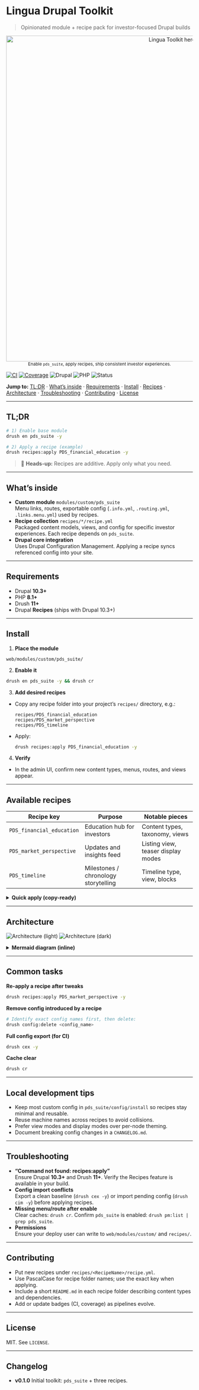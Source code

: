 # Lingua Drupal Toolkit
> Opinionated module + recipe pack for investor-focused Drupal builds

<p align="center">
  <img src="docs/hero.png" width="880" alt="Lingua Toolkit hero">
  <br><sub>Enable <code>pds_suite</code>, apply recipes, ship consistent investor experiences.</sub>
</p>

[![CI](https://github.com/ORG/REPO/actions/workflows/ci.yml/badge.svg)](https://github.com/ORG/REPO/actions/workflows/ci.yml)
[![Coverage](https://img.shields.io/codecov/c/github/ORG/REPO)](https://app.codecov.io/gh/ORG/REPO)
![Drupal](https://img.shields.io/badge/Drupal-10.3%2B-0678BE)
![PHP](https://img.shields.io/badge/PHP-8.1%2B-777BB4)
![Status](https://img.shields.io/badge/status-active-brightgreen)

**Jump to:** [TL;DR](#tldr) · [What’s inside](#whats-inside) · [Requirements](#requirements) · [Install](#install) · [Recipes](#available-recipes) · [Architecture](#architecture) · [Troubleshooting](#troubleshooting) · [Contributing](#contributing) · [License](#license)

---

## TL;DR
~~~bash
# 1) Enable base module
drush en pds_suite -y

# 2) Apply a recipe (example)
drush recipes:apply PDS_financial_education -y
~~~

> 🚧 **Heads-up:** Recipes are additive. Apply only what you need.

---

## What’s inside
- **Custom module** `modules/custom/pds_suite`  
  Menu links, routes, exportable config (`.info.yml`, `.routing.yml`, `.links.menu.yml`) used by recipes.
- **Recipe collection** `recipes/*/recipe.yml`  
  Packaged content models, views, and config for specific investor experiences. Each recipe depends on `pds_suite`.
- **Drupal core integration**  
  Uses Drupal Configuration Management. Applying a recipe syncs referenced config into your site.

---

## Requirements
- Drupal **10.3+**
- PHP **8.1+**
- Drush **11+**
- Drupal **Recipes** (ships with Drupal 10.3+)

---

## Install
1) **Place the module**
~~~
web/modules/custom/pds_suite/
~~~

2) **Enable it**
~~~bash
drush en pds_suite -y && drush cr
~~~

3) **Add desired recipes**
- Copy any recipe folder into your project’s `recipes/` directory, e.g.:
  ~~~
  recipes/PDS_financial_education
  recipes/PDS_market_perspective
  recipes/PDS_timeline
  ~~~
- Apply:
  ~~~bash
  drush recipes:apply PDS_financial_education -y
  ~~~

4) **Verify**
- In the admin UI, confirm new content types, menus, routes, and views appear.

---

## Available recipes
| Recipe key                 | Purpose                               | Notable pieces                          |
|---------------------------|----------------------------------------|-----------------------------------------|
| `PDS_financial_education` | Education hub for investors            | Content types, taxonomy, views          |
| `PDS_market_perspective`  | Updates and insights feed              | Listing view, teaser display modes      |
| `PDS_timeline`            | Milestones / chronology storytelling   | Timeline type, view, blocks             |

<details>
  <summary><strong>Quick apply (copy-ready)</strong></summary>

~~~bash
set -euo pipefail
drush en pds_suite -y
drush recipes:apply PDS_market_perspective -y
drush cr
~~~
</details>

---

## Architecture

<!-- Light/Dark mode SVGs if you add them under docs/ -->
![Architecture (light)](docs/diagram-light.svg#gh-light-mode-only)
![Architecture (dark)](docs/diagram-dark.svg#gh-dark-mode-only)

<details>
  <summary><strong>Mermaid diagram (inline)</strong></summary>

~~~mermaid
flowchart TD
    A[Drupal Core] --> B[pds_suite Module]
    B --> C{Site Recipes}
    C --> C1[PDS Financial Education]
    C --> C2[PDS Market Perspective]
    C --> C3[PDS Timeline]
    C --> C4[Other Investor Experiences]
    B --> D[Menu & Routing Definitions]
    B --> E[Content Type Config]
~~~
</details>

---

## Common tasks
**Re-apply a recipe after tweaks**
~~~bash
drush recipes:apply PDS_market_perspective -y
~~~

**Remove config introduced by a recipe**
~~~bash
# Identify exact config names first, then delete:
drush config:delete <config_name>
~~~

**Full config export (for CI)**
~~~bash
drush cex -y
~~~

**Cache clear**
~~~bash
drush cr
~~~

---

## Local development tips
- Keep most custom config in `pds_suite/config/install` so recipes stay minimal and reusable.
- Reuse machine names across recipes to avoid collisions.
- Prefer view modes and display modes over per-node theming.
- Document breaking config changes in a `CHANGELOG.md`.

---

## Troubleshooting
- **“Command not found: recipes:apply”**  
  Ensure Drupal **10.3+** and Drush **11+**. Verify the Recipes feature is available in your build.
- **Config import conflicts**  
  Export a clean baseline (`drush cex -y`) or import pending config (`drush cim -y`) before applying recipes.
- **Missing menu/route after enable**  
  Clear caches: `drush cr`. Confirm `pds_suite` is enabled: `drush pm:list | grep pds_suite`.
- **Permissions**  
  Ensure your deploy user can write to `web/modules/custom/` and `recipes/`.

---

## Contributing
- Put new recipes under `recipes/<RecipeName>/recipe.yml`.
- Use PascalCase for recipe folder names; use the exact key when applying.
- Include a short `README.md` in each recipe folder describing content types and dependencies.
- Add or update badges (CI, coverage) as pipelines evolve.

---

## License
MIT. See `LICENSE`.

---

## Changelog
- **v0.1.0** Initial toolkit: `pds_suite` + three recipes.
